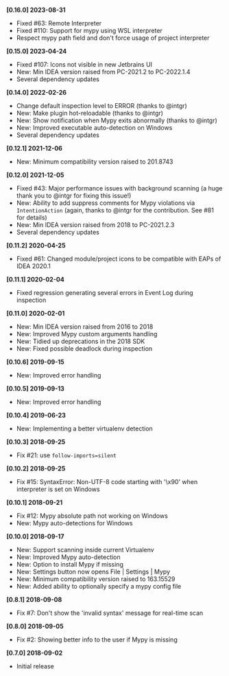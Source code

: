 **[0.16.0] 2023-08-31**
- Fixed #63: Remote Interpreter
- Fixed #110: Support for mypy using WSL interpreter
- Respect mypy path field and don't force usage of project interpreter

**[0.15.0] 2023-04-24**
- Fixed #107: Icons not visible in new Jetbrains UI
- New: Min IDEA version raised from PC-2021.2 to PC-2022.1.4
- Several dependency updates

**[0.14.0] 2022-02-26**
- Change default inspection level to ERROR (thanks to @intgr)
- New: Make plugin hot-reloadable (thanks to @intgr)
- New: Show notification when Mypy exits abnormally (thanks to @intgr)
- New: Improved executable auto-detection on Windows
- Several dependency updates

**[0.12.1] 2021-12-06**
- New: Minimum compatibility version raised to 201.8743

**[0.12.0] 2021-12-05**
- Fixed #43: Major performance issues with background scanning (a huge thank you to @intgr for fixing this issue!)
- New: Ability to add suppress comments for Mypy violations via `IntentionAction` (again, thanks to @intgr for the contribution. See #81 for details)
- New: Min IDEA version raised from 2018 to PC-2021.2.3
- Several dependency updates

**[0.11.2] 2020-04-25**
 - Fixed #61: Changed module/project icons to be compatible with EAPs of IDEA 2020.1

**[0.11.1] 2020-02-04**
 - Fixed regression generating several errors in Event Log during inspection

**[0.11.0] 2020-02-01**
 - New: Min IDEA version raised from 2016 to 2018
 - New: Improved Mypy custom arguments handling
 - New: Tidied up deprecations in the 2018 SDK
 - New: Fixed possible deadlock during inspection

**[0.10.6] 2019-09-15**
 - New: Improved error handling

**[0.10.5] 2019-09-13**
 - New: Improved error handling

**[0.10.4] 2019-06-23**
 - New: Implementing a better virtualenv detection

**[0.10.3] 2018-09-25**
 - Fix #21: use `follow-imports=silent`
 
**[0.10.2] 2018-09-25**
 - Fix #15: SyntaxError: Non-UTF-8 code starting with '\x90' when interpreter is set on Windows

**[0.10.1] 2018-09-21**
 - Fix #12: Mypy absolute path not working on Windows
 - New: Mypy auto-detections for Windows
 
**[0.10.0] 2018-09-17**
 - New: Support scanning inside current Virtualenv
 - New: Improved Mypy auto-detection
 - New: Option to install Mypy if missing
 - New: Settings button now opens File | Settings | Mypy
 - New: Minimum compatibility version raised to 163.15529
 - New: Added ability to optionally specify a mypy config file

**[0.8.1] 2018-09-08**
 - Fix #7: Don't show the 'invalid syntax' message for real-time scan

**[0.8.0] 2018-09-05**
 - Fix #2: Showing better info to the user if Mypy is missing

**[0.7.0] 2018-09-02**
 - Initial release
